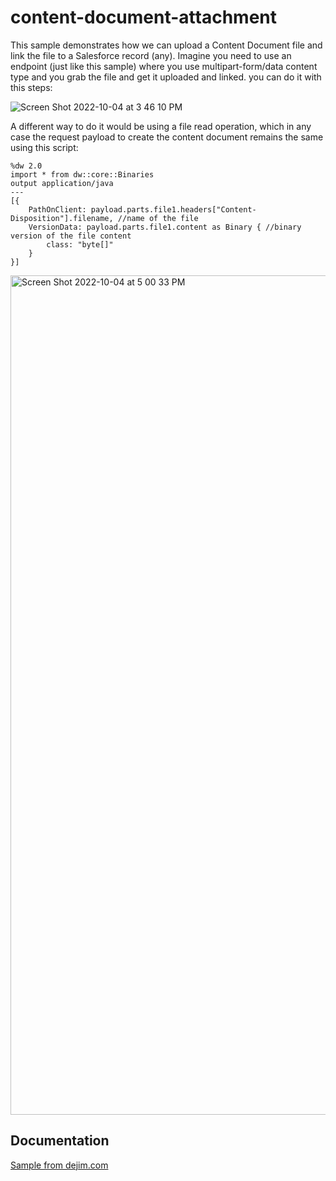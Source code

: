 
# content-document-attachment


This sample demonstrates how we can upload a Content Document file and link the file to a Salesforce record (any).
Imagine you need to use an endpoint (just like this sample) where you use multipart-form/data content type and you grab 
the file and get it uploaded and linked. you can do it with this steps:

![Screen Shot 2022-10-04 at 3 46 10 PM](https://user-images.githubusercontent.com/1028534/193911689-35a4a024-7133-42b7-8fb4-74c318a216ed.png)




A different way to do it would be using a file read operation, which in any case the request payload to create the content document 
remains the same using this script:

```
%dw 2.0
import * from dw::core::Binaries
output application/java
---
[{
	PathOnClient: payload.parts.file1.headers["Content-Disposition"].filename, //name of the file
	VersionData: payload.parts.file1.content as Binary { //binary version of the file content
		class: "byte[]"
	}
}]
```
<img width="1343" alt="Screen Shot 2022-10-04 at 5 00 33 PM" src="https://user-images.githubusercontent.com/1028534/193927601-ef6f149f-5d34-47f9-9152-c2b1fdd570b0.png">



## Documentation

[Sample from dejim.com ](https://dejim.com/upload-and-link-files-using-the-salesforce-connector-in-mule-4/)



